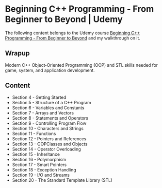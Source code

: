 # Beginning C++ Programming - From Beginner to Beyond | Udemy
The following content belongs to the Udemy course [Beginning C++ Programming - From Beginner to Beyond](https://www.udemy.com/course/beginning-c-plus-plus-programming/) and my walkthrough on it.

## Wrapup
Modern C++ Object-Oriented Programming (OOP) and STL skills needed for game, system, and application development.

## Content

* Section 4 - Getting Started
* Section 5 - Structure of a C++ Program 
* Section 6 - Variables and Constants
* Section 7 - Arrays and Vectors
* Section 8 - Statements and Operators 
* Section 9 - Controlling Program Flow
* Section 10 - Characters and Strings
* Section 11 - Functions
* Section 12 - Pointers and References
* Section 13 - OOPClasses and Objects
* Section 14 - Operator Overloading
* Section 15 - Inheritance
* Section 16 - Polymorphism
* Section 17 - Smart Pointers
* Section 18 - Exception Handling
* Section 19 - I/O and Streams
* Section 20 - The Standard Template Library (STL)
